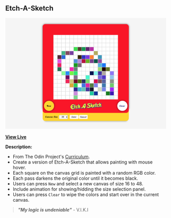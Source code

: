 ## Etch-A-Sketch

![Etch-A-Sketch Screenshot](https://raw.githubusercontent.com/ejmiranda/etch-a-sketch/master/meta/screenshot.png)

**[View Live](https://ejmiranda.github.io/etch-a-sketch/)**

**Description:**
- From The Odin Project's [Curriculum](https://www.theodinproject.com/lessons/etch-a-sketch-project).
- Create a version of Etch-A-Sketch that allows painting with mouse hover.
- Each square on the canvas grid is painted with a random RGB color.
- Each pass darkens the original color until it becomes black.
- Users can press `New` and select a new canvas of size 16 to 48.
- Include animation for showing/hidding the size selection panel.
- Users can press `Clear` to wipe the colors and start over in the current canvas.

> **_"My logic is undeniable"_** - V.I.K.I